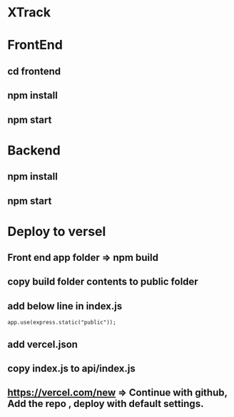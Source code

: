 # XTrack


# FrontEnd
## cd frontend
## npm install
## npm start

# Backend
## npm install 
## npm start

# Deploy to versel
## Front end app folder => npm build
## copy build folder contents  to  public folder
## add below line in index.js 
 
```JS 
app.use(express.static("public"));
```
## add vercel.json

## copy index.js to api/index.js 

## https://vercel.com/new   => Continue with github, Add the repo , deploy with default settings.